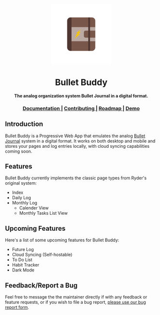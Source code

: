 <div align="center">
	<p align="center">
		<a href="https://gitlab.com/nathanielgreen/bulletbuddy">
			<img src="./src/assets/templogo.png" width="200px" />
		</a>
	</p>
</div>

<div align="center">
  <h1 align="center">Bullet Buddy</h1>
  <p align="center">
    <strong>The analog organization system Bullet Journal in a digital format.</strong>
  </p>
</div>

<div align="center">
  <h3>
    <a href="./DOCUMENTATION.md">
      Documentation
    </a>
    <span> | </span>
    <a href="./CONTRIBUTING.md">
      Contributing
    </a>
    <span> | </span>
    <a href="https://airtable.com/shrj6ZefFj2aspBC5">
      Roadmap
    </a>
    <span> | </span>
    <a href="https://bulletbuddy.app">
      Demo
    </a>
  </h3>
</div>

## Introduction

Bullet Buddy is a Progressive Web App that emulates the analog [Bullet
Journal](https://bulletjournal.com/) system in a digital format. It works on
both desktop and mobile and stores your pages and log entries locally, with
cloud syncing capabilities coming soon.

## Features

Bullet Buddy currently implements the classic page types from Ryder's original
system:

- Index
- Daily Log
- Monthly Log
  - Calender View
  - Monthly Tasks List View

## Upcoming Features

Here's a list of some upcoming features for Bullet Buddy:

- Future Log
- Cloud Syncing (Self-hostable)
- To Do List
- Habit Tracker
- Dark Mode

## Feedback/Report a Bug

Feel free to message the the maintainer directly if with any feedback or feature
requests, or if you wish to file a bug report, [please use our bug report
form](https://airtable.com/shrUVqQgxSuqbKPCI).
